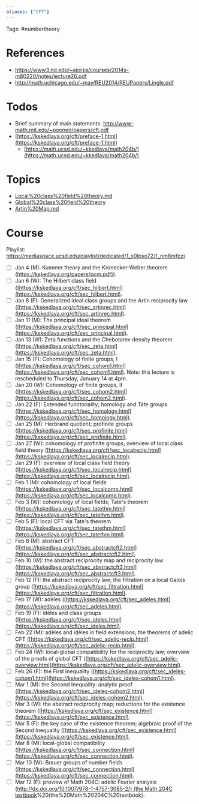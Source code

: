 ```yaml
---
aliases: ["CFT"]
---
```


Tags: #numbertheory 

# References

- <https://www3.nd.edu/~ajorza/courses/2014s-m80220/notes/lecture26.pdf>
- <http://math.uchicago.edu/~may/REU2014/REUPapers/Lingle.pdf>
# Todos

- Brief summary of main statements: <http://www-math.mit.edu/~poonen/papers/cft.pdf>
- [https://kskedlaya.org/cft/preface-1.html](https://kskedlaya.org/cft/preface-1.html)
	- [https://math.ucsd.edu/~kkedlaya/math204b/](https://math.ucsd.edu/~kkedlaya/math204b/)

# Topics
- [Local%20class%20field%20theory.md](Local%20class%20field%20theory.md)
- [Global%20class%20field%20theory](Global%20class%20field%20theory)
- [Artin%20Map.md](Artin%20Map.md)

# Course

Playlist: <https://mediaspace.ucsd.edu/playlist/dedicated/1_x0lpso72/1_nm8mfpzj>

-   [ ] Jan 4 (M): Kummer theory and the Kronecker-Weber theorem
 ([https://kskedlaya.org/papers/pcm.pdf)](https://kskedlaya.org/papers/pcm.pdf)).
-   [ ] Jan 6 (W): The Hilbert class field
 ([https://kskedlaya.org/cft/sec_hilbert.html](https://kskedlaya.org/cft/sec_hilbert.html).
-   [ ] Jan 8 (F): Generalized ideal class groups and the Artin reciprocity law
 ([https://kskedlaya.org/cft/sec_artinrec.html](https://kskedlaya.org/cft/sec_artinrec.html).
-   [ ] Jan 11 (M): The principal ideal theorem
 ([https://kskedlaya.org/cft/sec_principal.html](https://kskedlaya.org/cft/sec_principal.html).
-   [ ] Jan 13 (W): Zeta functions and the Chebotarev density theorem
 ([https://kskedlaya.org/cft/sec_zeta.html](https://kskedlaya.org/cft/sec_zeta.html).
-   [ ] Jan 15 (F): Cohomology of finite groups, I
 ([https://kskedlaya.org/cft/sec_cohom1.html](https://kskedlaya.org/cft/sec_cohom1.html). Note: this lecture is rescheduled to Thursday, January 14 at 4pm.
-   [ ] Jan 20 (W): Cohomology of finite groups, II 
	([https://kskedlaya.org/cft/sec_cohom2.html](https://kskedlaya.org/cft/sec_cohom2.html).
-   [ ] Jan 22 (F): Extended functoriality; homology and Tate groups 
([https://kskedlaya.org/cft/sec_homology.html](https://kskedlaya.org/cft/sec_homology.html).
-   [ ] Jan 25 (M): Herbrand quotient; profinite groups 
([https://kskedlaya.org/cft/sec_profinite.html](https://kskedlaya.org/cft/sec_profinite.html).
-   [ ] Jan 27 (W): cohomology of profinite groups; overview of local class field theory
 ([https://kskedlaya.org/cft/sec_localrecip.html](https://kskedlaya.org/cft/sec_localrecip.html).
-   [ ] Jan 29 (F): overview of local class field theory
 ([https://kskedlaya.org/cft/sec_localrecip.html](https://kskedlaya.org/cft/sec_localrecip.html).
-   [ ] Feb 1 (M): cohomology of local fields 
([https://kskedlaya.org/cft/sec_localcomp.html](https://kskedlaya.org/cft/sec_localcomp.html).
-   [ ] Feb 3 (W): cohomology of local fields; Tate's theorem
 ([https://kskedlaya.org/cft/sec_tatethm.html](https://kskedlaya.org/cft/sec_tatethm.html).
-   [ ] Feb 5 (F): local CFT via Tate's theorem
 ([https://kskedlaya.org/cft/sec_tatethm.html](https://kskedlaya.org/cft/sec_tatethm.html).
-   [ ] Feb 8 (M): abstract CFT
 ([https://kskedlaya.org/cft/sec_abstractcft2.html](https://kskedlaya.org/cft/sec_abstractcft2.html).
-   [ ] Feb 10 (W): the abstract reciprocity map and reciprocity law 
([https://kskedlaya.org/cft/sec_abstractcft3.html](https://kskedlaya.org/cft/sec_abstractcft3.html).
-  [ ]  Feb 12 (F): the abstract reciprocity law; the filtration on a local Galois group 
([https://kskedlaya.org/cft/sec_filtration.html](https://kskedlaya.org/cft/sec_filtration.html).
-   [ ] Feb 17 (W): adèles
 ([https://kskedlaya.org/cft/sec_adeles.html](https://kskedlaya.org/cft/sec_adeles.html).
-   [ ] Feb 19 (F): idèles and class groups
 ([https://kskedlaya.org/cft/sec_ideles.html](https://kskedlaya.org/cft/sec_ideles.html).
-   [ ] Feb 22 (M): adèles and idèles in field extensions; the theorems of adelic CFT
 ([https://kskedlaya.org/cft/sec_adelic-recip.html](https://kskedlaya.org/cft/sec_adelic-recip.html).
-   [ ] Feb 24 (W): local-global compatibility for the reciprocity law; overview of the proofs of global CFT 
([https://kskedlaya.org/cft/sec_adelic-overview.html](https://kskedlaya.org/cft/sec_adelic-overview.html).
-   [ ] Feb 26 (F): the First Inequality
 ([https://kskedlaya.org/cft/sec_ideles-cohom1.html](https://kskedlaya.org/cft/sec_ideles-cohom1.html).
-   [ ] Mar 1 (M): the Second Inequality: analytic proof
 ([https://kskedlaya.org/cft/sec_ideles-cohom2.html](https://kskedlaya.org/cft/sec_ideles-cohom2.html).
-   [ ] Mar 3 (W): the abstract reciprocity map; reductions for the existence theorem
 ([https://kskedlaya.org/cft/sec_existence.html](https://kskedlaya.org/cft/sec_existence.html).
-   [ ] Mar 5 (F): the key case of the existence theorem; algebraic proof of the Second Inequality 
([https://kskedlaya.org/cft/sec_existence.html](https://kskedlaya.org/cft/sec_existence.html).
-   [ ] Mar 8 (M): local-global compatibility
 ([https://kskedlaya.org/cft/sec_connection.html](https://kskedlaya.org/cft/sec_connection.html).
-   [ ] Mar 10 (W): Brauer groups of number fields
 ([https://kskedlaya.org/cft/sec_connection.html](https://kskedlaya.org/cft/sec_connection.html).
-   [ ] Mar 12 (F): preview of Math 204C: adelic Fourier analysis
 ([http://dx.doi.org/10.1007/978-1-4757-3085-2/) (the Math 204C textbook](http://dx.doi.org/10.1007/978-1-4757-3085-2/)%20(the%20Math%20204C%20textbook).